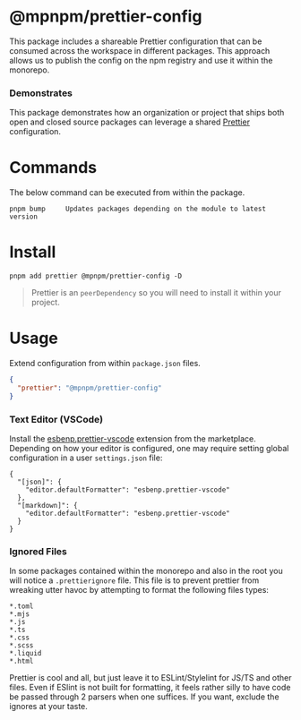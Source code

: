 # @mpnpm/prettier-config

This package includes a shareable Prettier configuration that can be consumed across the workspace in different packages. This approach allows us to publish the config on the npm registry and use it within the monorepo.

### Demonstrates

This package demonstrates how an organization or project that ships both open and closed source packages can leverage a shared [Prettier](https://prettier.io/) configuration.

# Commands

The below command can be executed from within the package.

```cli
pnpm bump     Updates packages depending on the module to latest version
```

# Install

```cli
pnpm add prettier @mpnpm/prettier-config -D
```

> Prettier is an `peerDependency` so you will need to install it within your project.

# Usage

Extend configuration from within `package.json` files.

```json
{
  "prettier": "@mpnpm/prettier-config"
}
```

### Text Editor (VSCode)




Install the [esbenp.prettier-vscode](https://marketplace.visualstudio.com/items?itemName=esbenp.prettier-vscode) extension from the marketplace. Depending on how your editor is configured, one may require setting global configuration in a user `settings.json` file:

```jsonc
{
  "[json]": {
    "editor.defaultFormatter": "esbenp.prettier-vscode"
  },
  "[markdown]": {
    "editor.defaultFormatter": "esbenp.prettier-vscode"
  }
}
```

### Ignored Files

In some packages contained within the monorepo and also in the root you will notice a `.prettierignore` file. This file is to prevent prettier from wreaking utter havoc by attempting to format the following files types:

```
*.toml
*.mjs
*.js
*.ts
*.css
*.scss
*.liquid
*.html
```

Prettier is cool and all, but just leave it to ESLint/Stylelint for JS/TS and other files. Even if ESlint is not built for formatting, it feels rather silly to have code be passed through 2 parsers when one suffices. If you want, exclude the ignores at your taste.
